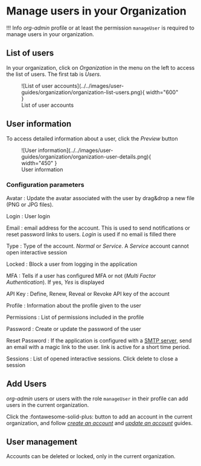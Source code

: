 # Manage users in your Organization

!!! Info
    _org-admin_ profile or at least the permission `manageUser` is required to manage users in your organization.


## List of users

In your organization, click on _Organization_ in the menu on the left to access the list of users. The first tab is _Users_.

<figure markdown>
  ![List of user accounts](../../images/user-guides/organization/organization-list-users.png){ width="600" }
  <figcaption>List of user accounts</figcaption>
</figure>

## User information

To access detailed information about a user, click the _Preview_ button

<figure markdown>
  ![User information](../../images/user-guides/organization/organization-user-details.png){ width="450" }
  <figcaption>User information</figcaption>
</figure>

### Configuration parameters 

Avatar
  : Update the avatar associated with the user by drag&drop a new file (PNG or JPG files).

Login
  : User login

Email
  : email address for the account. This is used to send notifications or reset password links to users. _Login_ is used if no email is filled there

Type
  : Type of the account. _Normal_ or _Service_. A _Service_ account cannot open interactive session

Locked
  : Block a user from logging in the application

MFA
  : Tells if a user has configured MFA or not (_Multi Factor Authentication_). If yes, _Yes_ is displayed

API Key
  : Define, Renew, Reveal or Revoke API key of the account

Profile
  : Information about the profile given to the user

Permissions
  : List of permissions included in the profile

Password
  : Create or update the password of the user

Reset Password
  : If the application is configured with a [SMTP server](/thehive/administration/smtp.md), send an email with a magic link to the user. link is active for a short time period.

Sessions
  : List of opened interactive sessions. Click delete to close a session


## Add Users

*org-admin* users or users with the role `manageUser` in their profile can add users in the current organization. 

Click the :fontawesome-solid-plus: button to add an account in the current organization, and follow *[create an account](../../administration/accounts.md#creating-an-account)* and *[update an account](../../administration/accounts.md#updating-an-account)* guides.

## User management

Accounts can be deleted or locked, only in the current organization.
